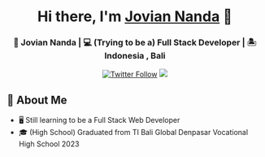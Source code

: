<div align="center"  style="margin-bottom:1rem">
  <h1>Hi there, I'm <a href="https://github.com/JovianNanda" target="_blank">Jovian Nanda</a> 👋</h1>
  <h3>👦 Jovian Nanda | 💻 (Trying to be a) Full Stack Developer | 🏝️ Indonesia , Bali</h3>
</div>
 
<p align="center">
   <a href="https://www.instagram.com/joviannandaa/" target="_blank"><img alt="Twitter Follow" src="https://img.shields.io/badge/Instagram-E4405F?style=for-the-badge&logo=instagram&logoColor=white&label=@joviannandaa"></a>
  <img src="https://komarev.com/ghpvc/?username=JovianNanda&style=for-the-badge">
</p>
    
## :book: About Me
- 🖥 Still learning to be a Full Stack Web Developer
- 🎓 (High School) Graduated from TI Bali Global Denpasar Vocational High School 2023
